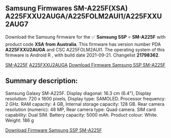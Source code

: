 <h2>Samsung Firmwares SM-A225F(XSA) A225FXXU2AUGA/A225FOLM2AUI1/A225FXXU2AUG7</h2>
Download the Samsung firmware for the ✅ <strong>Samsung SSP </strong> ⭐ <strong>SM-A225F</strong> with product code <strong>XSA</strong> <strong> from Australia</strong>. This firmware has version number PDA <strong>A225FXXU2AUGA</strong> and CSC A225FOLM2AUI1. The operating system of this firmware is Android R , with build date 2021-09-21. Changelist <strong>21798362</strong>.


[SM-A225F](https://samfirm.shop/samsung/model/SM-A225F)
[A225FXXU2AUGA](https://samfirm.shop/samsung/pda/A225FXXU2AUGA)
[Download Firmware Samsung SSP SM-A225F](https://samfirm.shop/samsung/firmware/457622)
<h2>Summary description:</h2>
<p>Samsung Galaxy SM-A225F. Display diagonal: 16.3 cm (6.4"), Display resolution: 720 x 1600 pixels, Display type: SAMOLED. Processor frequency: 2 GHz. RAM capacity: 4 GB, Internal storage capacity: 128 GB. Rear camera resolution (numeric): 48 MP, Rear camera type: Quad camera. SIM card capability: Dual SIM. Battery capacity: 5000 mAh. Product colour: White. Weight: 186 g</p>


[Download Firmware Samsung SSP SM-A225F](https://samfirm.shop/samsung/firmware/457622)
